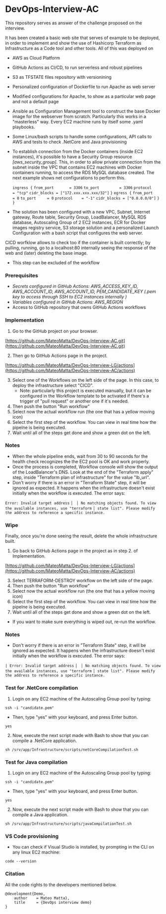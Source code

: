 # DevOps-Interview-AC
This repository serves as answer of the challenge proposed on the interview.

It has been created a basic web site that serves of example to be deployed, in order to implement and show the use of Hashicorp Terraform as Infrastructure as a Code tool and other tools.
All of this was deployed on
- AWS as Cloud Platform
- GitHub Actions as CI/CD, to run serverless and robust pipelines
- S3 as TFSTATE files repository with versionining
- Personalized configuration of Dockerfile to run Apache as web server
- Modified configurations for Apache, to show as a particular web page and not a default page
- Ansible as Configuration Management tool to construct the base Docker image for the webserver from scratch. Particularly this works in a "masterless" way. Every EC2 machine runs by itself some .yaml playbooks.
- Some Linux/bash scripts to handle some configurations, API calls to AWS and tests to check .NetCore and Java provisioning
- To establish connection from the Docker containers (inside EC2 instances), it's possible to have a Security Group resource *[aws_security_group]*. This, in order to allow private connection from the subnet inside the VPC that contains EC2 machines with Docker containers running, to access the RDS MySQL database created. The next example shows net configurations to perform this.

   ```ingress {```
     ```from_port       = 3306```
    ```to_port         = 3306```
     ```protocol        = "tcp"```
     ```cidr_blocks = ["172.xxx.xxx.xxx/32"]```
   ```}```
   ```egress {```
     ```from_port   = 0```
     ```to_port     = 0```
     ```protocol    = "-1"```
     ```cidr_blocks = ["0.0.0.0/0"]```
   ```}```
 ```}```

- The solution has been configured with a new VPC, Subnet, Internet gateway, Route table, Security Group, LoadBalancer, MySQL RDS database, Autoscaling Group of 2 EC2 instances, ECR for Docker images registry service, S3 storage solution and a personalized Launch Configuration with a bash script that configures the web server.

CICD worfklow allows to check too if the container is built correctly; by pulling, running, go to a localhost:80 internally seeing the response of the web and (later) deleting the base image.
  - This step can be excluded of the workflow
  


### Prerequisites
- *Secrets configured in GitHub Actions: AWS_ACCESS_KEY_ID, AWS_ACCOUNT_ID, AWS_ACCOUNT_ID, PEM_CANDIDATE_KEY (.pem key to access through SSH to EC2 instances internally )*
- *Variables configured in GitHub Actions: AWS_REGION*
- Access to GitHub repository that owns GitHub Actions workflows



### Implementation
1. Go to the GitHub project on your browser.

[https://github.com/MateoMatta/DevOps-Interview-AC.git](https://github.com/MateoMatta/DevOps-Interview-AC.git)
  
  
2. Then go to GitHub Actions page in the project.

[https://github.com/MateoMatta/DevOps-Interview-LG/actions](https://github.com/MateoMatta/DevOps-Interview-AC/actions)
  
  
3. Select one of the Workflows on the left side of the page. In this case, to deploy the infrastructure select "CICD".
   * Note: particularly this project is executed manually, but it can be configured in the Workflow template to be activated if there's a trigger of "pull request" or another one if it's needed.
5. Then push the button "Run workflow"
6. Select now the actual workflow run (the one that has a yellow moving icon)
7. Select the first step of the workflow. You can view in real time how the pipelne is being executed.
8. Wait until all of the steps get done and show a green dot on the left.



### Notes

  * When the whole pipeline ends, wait from 30 to 90 seconds for the health check recognizes the the EC2 pool is OK and work properly.
  * Once the process is completed, Workflow console will show the output of the LoadBalancer's DNS. Look at the end of the "Terraform apply" step, inside "Terraform plan of infrastructure" for the value "lb_url".
  * Don't worry if there is an error in "Terraform State" step, it will be ignored as expected. It happens when the infrastructure doesn't exist initially when the workflow is executed. The error says:

  ```Error: Invalid target address```
```│ ```
```│ No matching objects found. To view the available instances, use "terraform```
```│ state list". Please modify the address to reference a specific instance.```
  


### Wipe
Finally, once you're done seeing the result, delete the whole infrastructure built.
1. Go back to GitHub Actions page in the project as in step 2. of Implementation.
   
[https://github.com/MateoMatta/DevOps-Interview-LG/actions](https://github.com/MateoMatta/DevOps-Interview-AC/actions)

3. Select TERRAFORM-DESTROY workflow on the left side of the page.
4. Then push the button "Run workflow"
5. Select now the actual workflow run (the one that has a yellow moving icon)
6. Select the first step of the workflow. You can view in real time how the pipelne is being executed.
7. Wait until all of the steps get done and show a green dot on the left.

*  If you want to make sure everything is wiped out, re-run the workflow.



### Notes

  * Don't worry if there is an error in "Terraform State" step, it will be ignored as expected. It happens when the infrastructure doesn't exist initially when the workflow is executed. The error says:

  ```| Error: Invalid target address```
  ```│ ```
  ```│ No matching objects found. To view the available instances, use "terraform```
  ```│ state list". Please modify the address to reference a specific instance.```
  


### Test for .NetCore compilation

1. Login on any EC2 machine of the Autoscaling Group pool by typing:

```ssh -i "candidate.pem"```

- Then, type "yes" with your keyboard, and press Enter button.

```yes```

2. Now, execute the next script made with Bash to show that you can compile a .NetCore application.

```sh /srv/app/Infrastructure/scripts/netCoreCompilationTest.sh```



### Test for Java compilation

1. Login on any EC2 machine of the Autoscaling Group pool by typing:

```ssh -i "candidate.pem"```

- Then, type "yes" with your keyboard, and press Enter button.

```yes```

2. Now, execute the next script made with Bash to show that you can compile a Java application.

```sh /srv/app/Infrastructure/scripts/javaCompilationTest.sh```



### VS Code provisioning

* You can check if Visual Studio is installed, by prompting in the CLI on any linux EC2 machine:

```code --version```



### Citation
All the code rights to the developers mentioned below.

    @development{Demo,
        author    = Mateo Matta}, 
        title     = {DevOps interview demo}
    }

